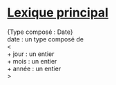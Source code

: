 # <ins>Lexique principal</ins>

{Type composé : Date}  
date : un type composé de  
        <  
          + jour : un entier  
          + mois : un entier  
          + année : un entier  
        >  
